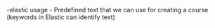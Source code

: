 -elastic usage - Predefined text that we  can use for creating a course (keywords in Elastic can identify text) 
